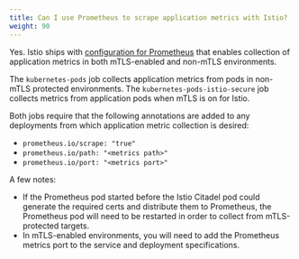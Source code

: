 ```yaml
---
title: Can I use Prometheus to scrape application metrics with Istio?
weight: 90
---
```


Yes. Istio ships with [configuration for Prometheus](https://raw.githubusercontent.com/istio/istio/release-1.1/install/kubernetes/helm/subcharts/prometheus/templates/configmap.yaml)
that enables collection of application metrics in both mTLS-enabled and non-mTLS environments.

The `kubernetes-pods` job collects application metrics from pods in non-mTLS protected environments. The `kubernetes-pods-istio-secure` job collects metrics
from application pods when mTLS is on for Istio.

Both jobs require that the following annotations are added to any deployments from which application metric collection is desired:

- `prometheus.io/scrape: "true"`
- `prometheus.io/path: "<metrics path>"`
- `prometheus.io/port: "<metrics port>"`

A few notes:

- If the Prometheus pod started before the Istio Citadel pod could generate the required certs and distribute them to Prometheus, the Prometheus pod will need to
be restarted in order to collect from mTLS-protected targets.
- In mTLS-enabled environments, you will need to add the Prometheus metrics port to the service and deployment specifications.

